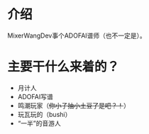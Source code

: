 # 介绍

MixerWangDev事个ADOFAI谱师（也不一定是）。

# 主要干什么来着的？

* 月计人
* ADOFAI写谱
* 鸣潮玩家（~~你小子抽小土豆了是吧？！~~）
* 玩瓦玩的（bushi）
* “一半”的音游人
